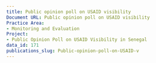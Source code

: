 ```yaml
---
title: Public opinion poll on USAID visibility
Document URL: Public opinion poll on USAID visibility
Practice Area:
- Monitoring and Evaluation
Project:
- Public Opinion Poll on USAID Visibility in Senegal
data_id: 171
publications_slug: Public-opinion-poll-on-USAID-v
---
```


